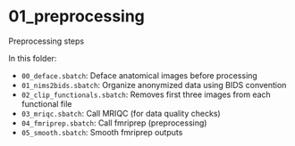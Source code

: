 # 01_preprocessing
Preprocessing steps

In this folder:

* `00_deface.sbatch`: Deface anatomical images before processing
* `01_nims2bids.sbatch`: Organize anonymized data using BIDS convention
* `02_clip_functionals.sbatch`: Removes first three images from each functional file
* `03_mriqc.sbatch`: Call MRIQC (for data quality checks)
* `04_fmriprep.sbatch`: Call fmriprep (preprocessing)
* `05_smooth.sbatch`: Smooth fmriprep outputs 
